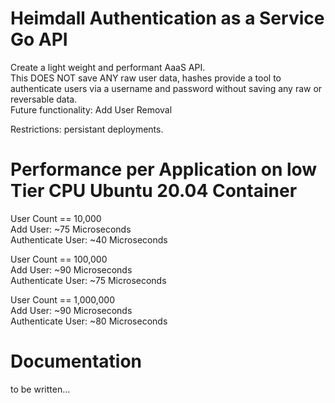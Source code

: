 # Heimdall Authentication as a Service Go API
Create a light weight and performant AaaS API.  
This DOES NOT save ANY raw user data, hashes provide a tool to authenticate users via a username and password without saving any raw or reversable data.  
Future functionality: Add User Removal 
  
Restrictions: persistant deployments.  
  
# Performance per Application on low Tier CPU Ubuntu 20.04 Container  
User Count == 10,000  
Add User: ~75 Microseconds  
Authenticate User: ~40 Microseconds  
  
  
User Count == 100,000  
Add User: ~90 Microseconds  
Authenticate User: ~75 Microseconds  
  
    
User Count == 1,000,000  
Add User: ~90 Microseconds  
Authenticate User: ~80 Microseconds  


# Documentation

to be written...